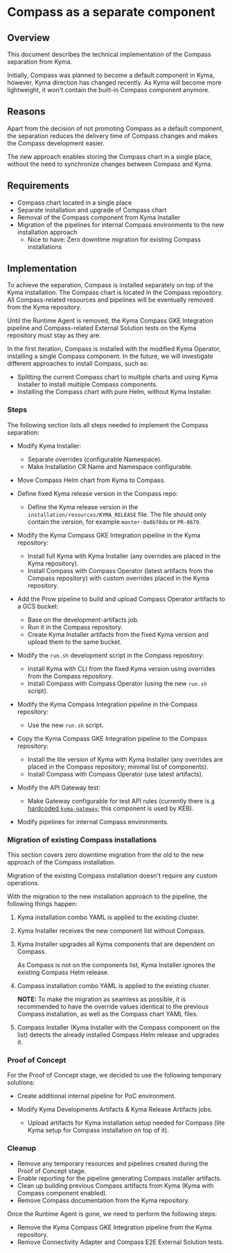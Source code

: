 # Compass as a separate component

## Overview

This document describes the technical implementation of the Compass separation from Kyma.

Initially, Compass was planned to become a default component in Kyma, however, Kyma direction has changed recently. As Kyma will become more lightweight, it won't contain the built-in Compass component anymore.

## Reasons

Apart from the decision of not promoting Compass as a default component, the separation reduces the delivery time of Compass changes and makes the Compass development easier.

The new approach enables storing the Compass chart in a single place, without the need to synchronize changes between Compass and Kyma.

## Requirements

- Compass chart located in a single place
- Separate installation and upgrade of Compass chart
- Removal of the Compass component from Kyma Installer
- Migration of the pipelines for internal Compass environments to the new installation approach
  - Nice to have: Zero downtime migration for existing Compass installations

## Implementation

To achieve the separation, Compass is installed separately on top of the Kyma installation. The Compass chart is located in the Compass repository. All Compass-related resources and pipelines will be eventually removed from the Kyma repository.

Until the Runtime Agent is removed, the Kyma Compass GKE Integration pipeline and Compass-related External Solution tests on the Kyma repository must stay as they are.

In the first iteration, Compass is installed with the modified Kyma Operator, installing a single Compass component. In the future, we will investigate different approaches to install Compass, such as:

- Splitting the current Compass chart to multiple charts and using Kyma Installer to install multiple Compass components.
- Installing the Compass chart with pure Helm, without Kyma Installer.

### Steps

The following section lists all steps needed to implement the Compass separation:

- Modify Kyma Installer:

  - Separate overrides (configurable Namespace).
  - Make Installation CR Name and Namespace configurable.

- Move Compass Helm chart from Kyma to Compass.

- Define fixed Kyma release version in the Compass repo:

  - Define the Kyma release version in the `installation/resources/KYMA_RELEASE` file. The file should only contain the version, for example `master-0a8b78da` or `PR-8679`.

- Modify the Kyma Compass GKE Integration pipeline in the Kyma repository:

  - Install full Kyma with Kyma Installer (any overrides are placed in the Kyma repository).
  - Install Compass with Compass Operator (latest artifacts from the Compass repository) with custom overrides placed in the Kyma repository.

- Add the Prow pipeline to build and upload Compass Operator artifacts to a GCS bucket:

  - Base on the development-artifacts job.
  - Run it in the Compass repository.
  - Create Kyma Installer artifacts from the fixed Kyma version and upload them to the same bucket.

- Modify the `run.sh` development script in the Compass repository:

  - Install Kyma with CLI from the fixed Kyma version using overrides from the Compass repository.
  - Install Compass with Compass Operator (using the new `run.sh` script).

- Modify the Kyma Compass Integration pipeline in the Compass repository:

  - Use the new `run.sh` script.

- Copy the Kyma Compass GKE Integration pipeline to the Compass repository:

  - Install the lite version of Kyma with Kyma Installer (any overrides are placed in the Compass repository; minimal list of components).
  - Install Compass with Compass Operator (use latest artifacts).

- Modify the API Gateway test:

  - Make Gateway configurable for test API rules (currently there is [a hardcoded `kyma-gateway`](https://github.com/kyma-project/kyma/blob/master/tests/integration/api-gateway/gateway-tests/manifests/no_access_strategy.yaml#L11); this component is used by KEB).

- Modify pipelines for internal Compass environments.

### Migration of existing Compass installations

This section covers zero downtime migration from the old to the new approach of the Compass installation.

Migration of the existing Compass installation doesn't require any custom operations.

With the migration to the new installation approach to the pipeline, the following things happen:

1. Kyma installation combo YAML is applied to the existing cluster.
1. Kyma Installer receives the new component list without Compass.
1. Kyma Installer upgrades all Kyma components that are dependent on Compass.

   As Compass is not on the components list, Kyma Installer ignores the existing Compass Helm release.

1. Compass installation combo YAML is applied to the existing cluster.

   **NOTE:** To make the migration as seamless as possible, it is recommended to have the override values identical to the previous Compass installation, as well as the Compass chart YAML files.

1. Compass Installer (Kyma Installer with the Compass component on the list) detects the already installed Compass Helm release and upgrades it.

### Proof of Concept

For the Proof of Concept stage, we decided to use the following temporary solutions:

- Create additional internal pipeline for PoC environment.

- Modify Kyma Developments Artifacts & Kyma Release Artifacts jobs.

  - Upload artifacts for Kyma installation setup needed for Compass (lite Kyma setup for Compass installation on top of it).

### Cleanup

- Remove any temporary resources and pipelines created during the Proof of Concept stage.
- Enable reporting for the pipeline generating Compass installer artifacts.
- Clean up building previous Compass artifacts from Kyma (Kyma with Compass component enabled).
- Remove Compass documentation from the Kyma repository.

Once the Runtime Agent is gone, we need to perform the following steps:

- Remove the Kyma Compass GKE Integration pipeline from the Kyma repository.
- Remove Connectivity Adapter and Compass E2E External Solution tests.

